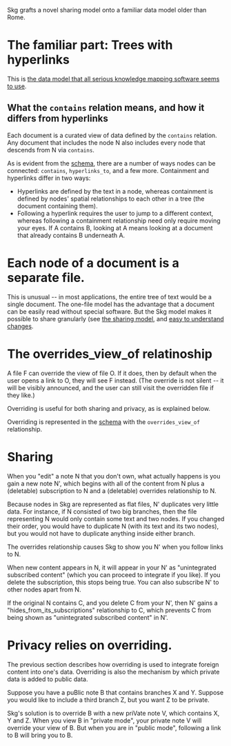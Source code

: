 Skg grafts a novel sharing model onto a familiar data model older than Rome.
# The familiar part: Trees with hyperlinks
This is [the data model that all serious knowledge mapping software seems to use](data-model-trees-with-links.md).

## What the `contains` relation means, and how it differs from hyperlinks
Each document is a curated view of data defined by the `contains` relation. Any document that includes the node N also includes every node that descends from N via `contains`.

As is evident from the [schema](../schema.tql), there are a number of ways nodes can be connected: `contains`, `hyperlinks_to`, and a few more. Containment and hyperlinks differ in two ways:

- Hyperlinks are defined by the text in a node, whereas containment is defined by nodes' spatial relationships to each other in a tree (the document containing them).
- Following a hyperlink requires the user to jump to a different context, whereas following a containment relationship need only require moving your eyes. If A contains B, looking at A means looking at a document that already contains B underneath A.
# Each node of a document is a separate file.
This is unusual -- in most applications, the entire tree of text would be a single document. The one-file model has the advantage that a document can be easily read without special software. But the Skg model makes it possible to share granularly (see [the sharing model](sharing-model.md), and [easy to understand changes](diffs-are-clearer-in-skg.md).
# The overrides_view_of relatinoship
A file F can override the view of file O. If it does, then by default when the user opens a link to O, they will see F instead. (The override is not silent -- it will be visibly announced, and the user can still visit the overridden file if they like.)

Overriding is useful for both sharing and privacy, as is explained below.

Overriding is represented in the [schema](../schema.tql) with the `overrides_view_of` relationship.
# Sharing
When you "edit" a note N that you don't own, what actually happens is you gain a new note N', which begins with all of the content from N plus a (deletable) subscription to N and a (deletable) overrides relationship to N.

Because nodes in Skg are represented as flat files, N' duplicates very little data. For instance, if N consisted of two big branches, then the file representing N would only contain some text and two nodes. If you changed their order, you would have to duplicate N (with its text and its two nodes), but you would not have to duplicate anything inside either branch.

The overrides relationship causes Skg to show you N' when you follow links to N.

When new content appears in N, it will appear in your N' as "unintegrated subscribed content" (which you can proceed to integrate if you like). If you delete the subscription, this stops being true. You can also subscribe N' to other nodes apart from N.

If the original N contains C, and you delete C from your N', then N' gains a "hides_from_its_subscriptions" relationship to C, which prevents C from being shown as "unintegrated subscribed content" in N'.
# Privacy relies on overriding.
The previous section describes how overriding is used to integrate foreign content into one's data. Overriding is also the mechanism by which private data is added to public data.

Suppose you have a puBlic note B that contains branches X and Y. Suppose you would like to include a third branch Z, but you want Z to be private.

Skg's solution is to override B with a new priVate note V, which contains X, Y and Z. When you view B in "private mode", your private note V will override your view of B. But when you are in "public mode", following a link to B will bring you to B.
